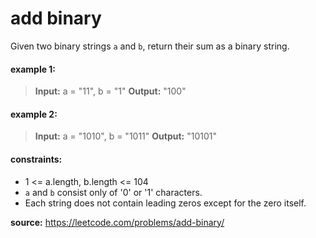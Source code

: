 # add binary
Given two binary strings `a` and `b`, return their sum as a binary string.

#### example 1:
> **Input:** a = "11", b = "1"
> **Output:** "100"

#### example 2:
> **Input:** a = "1010", b = "1011"
> **Output:** "10101"

#### constraints:
* 1 <= a.length, b.length <= 104
* `a` and `b` consist only of '0' or '1' characters.
* Each string does not contain leading zeros except for the zero itself.

**source:**
https://leetcode.com/problems/add-binary/
